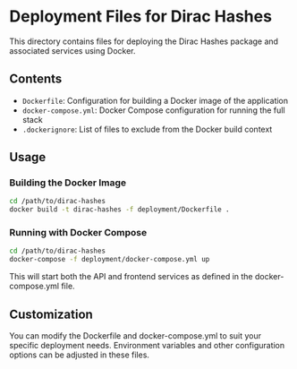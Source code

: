 # Deployment Files for Dirac Hashes

This directory contains files for deploying the Dirac Hashes package and associated services using Docker.

## Contents

- `Dockerfile`: Configuration for building a Docker image of the application
- `docker-compose.yml`: Docker Compose configuration for running the full stack
- `.dockerignore`: List of files to exclude from the Docker build context

## Usage

### Building the Docker Image

```bash
cd /path/to/dirac-hashes
docker build -t dirac-hashes -f deployment/Dockerfile .
```

### Running with Docker Compose

```bash
cd /path/to/dirac-hashes
docker-compose -f deployment/docker-compose.yml up
```

This will start both the API and frontend services as defined in the docker-compose.yml file.

## Customization

You can modify the Dockerfile and docker-compose.yml to suit your specific deployment needs. Environment variables and other configuration options can be adjusted in these files. 